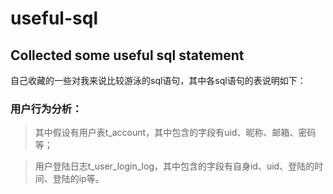 useful-sql
==========

Collected some useful sql statement
-----------------------------------

自己收藏的一些对我来说比较游泳的sql语句，其中各sql语句的表说明如下： 
### 用户行为分析： 
>其中假设有用户表t_account，其中包含的字段有uid、昵称、邮箱、密码等；

>用户登陆日志t_user_login_log，其中包含的字段有自身id、uid、登陆的时间、登陆的ip等。

